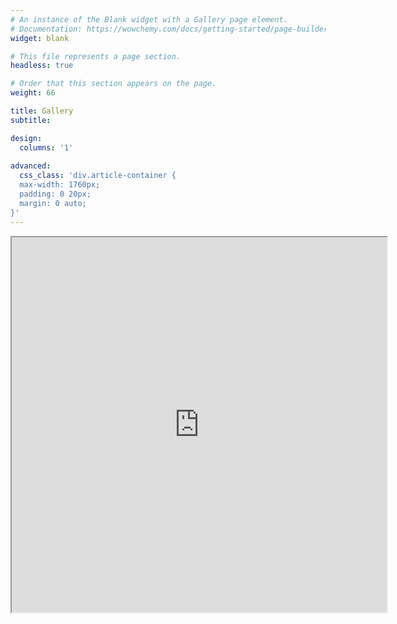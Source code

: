 ```yaml
---
# An instance of the Blank widget with a Gallery page element.
# Documentation: https://wowchemy.com/docs/getting-started/page-builder/
widget: blank

# This file represents a page section.
headless: true

# Order that this section appears on the page.
weight: 66

title: Gallery
subtitle:

design:
  columns: '1'
  
advanced:
  css_class: 'div.article-container {
  max-width: 1760px;
  padding: 0 20px;
  margin: 0 auto;
}'
---
```



<!-- Import the component -->
<script type="module" src="https://unpkg.com/@google/model-viewer/dist/model-viewer.min.js"></script>

<!-- Use it like any other HTML element -->
<model-viewer alt="Neil Armstrong's Spacesuit from the Smithsonian Digitization Programs Office and National Air and Space Museum" src="shared-assets/models/NeilArmstrong.glb" ar environment-image="shared-assets/environments/moon_1k.hdr" poster="shared-assets/models/NeilArmstrong.webp" shadow-intensity="1" camera-controls touch-action="pan-y"></model-viewer>

<iframe src="https://cpoulinn.github.io/AR-Demo/dino" height="600" width="600"></iframe>
